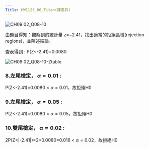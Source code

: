 ```yaml
---
Title: HW1123_06_Titan(陳嘉祥)
--- 
```


![CH09 02_Q08-10](https://github.com/user-attachments/assets/229f6e44-14e4-4489-8aa8-2e25b9ea4f19)

由題目得知：觀察到的統計量 z=−2.41，找出適當的拒絕區域(rejection regions)，並陳述結論。 

查表得到 : P(Z<-2.41)=0.0080  

![CH09 02_Q08-10-Ztable](https://github.com/user-attachments/assets/ab176f33-4920-4789-90b2-5da195d9afe9)


### 8.左尾檢定， $\alpha=0.01$ :  

P(Z<-2.41)=0.0080 < $\alpha=0.01$，故拒絕H0 

### 9.左尾檢定， $\alpha=0.05$ :  

P(Z<-2.41)=0.0080 < $\alpha=0.05$，故拒絕H0 

### 10.雙尾檢定， $\alpha=0.02$ :  

2P(Z<|-2.41|)=2*0.0080=0.016 < $\alpha =0.02$，故拒絕H0 


